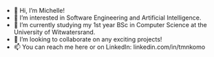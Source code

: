 - 👋 Hi, I’m Michelle!
- 👀 I’m interested in Software Engineering and Artificial Intelligence.
- 🌱 I’m currently studying my 1st year BSc in Computer Science at the University of Witwatersrand.
- 💞️ I’m looking to collaborate on any exciting projects!
- 📫 You can reach me here or on LinkedIn: linkedin.com/in/tmnkomo

<!---
TM-Nkomo/TM-Nkomo is a ✨ special ✨ repository because its `README.md` (this file) appears on your GitHub profile.
You can click the Preview link to take a look at your changes.
--->
